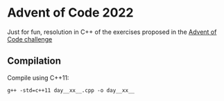 # Advent of Code 2022

Just for fun, resolution in C++ of the exercises proposed in the [Advent of Code challenge](https://adventofcode.com/)

## Compilation
Compile using C++11:

```
g++ -std=c++11 day__xx__.cpp -o day__xx__
```
